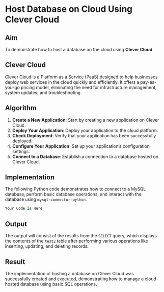 # Host Database on Cloud Using Clever Cloud

## Aim

To demonstrate how to host a database on the cloud using **Clever Cloud**.

## Clever Cloud

Clever Cloud is a Platform as a Service (PaaS) designed to help businesses deploy web services in the cloud quickly and efficiently. It offers a pay-as-you-go pricing model, eliminating the need for infrastructure management, system updates, and troubleshooting.

## Algorithm

1. **Create a New Application**: Start by creating a new application on Clever Cloud.
2. **Deploy Your Application**: Deploy your application to the cloud platform.
3. **Check Deployment**: Verify that your application has been successfully deployed.
4. **Configure Your Application**: Set up your application’s configuration settings.
5. **Connect to a Database**: Establish a connection to a database hosted on Clever Cloud.

## Implementation

The following Python code demonstrates how to connect to a MySQL database, perform basic database operations, and interact with the database using `mysql-connector-python`.

```python
Your Code is Here
```

## Output

The output will consist of the results from the `SELECT` query, which displays the contents of the `test2` table after performing various operations like inserting, updating, and deleting records.

## Result

The implementation of hosting a database on Clever Cloud was successfully created and executed, demonstrating how to manage a cloud-hosted database using basic SQL operations.

